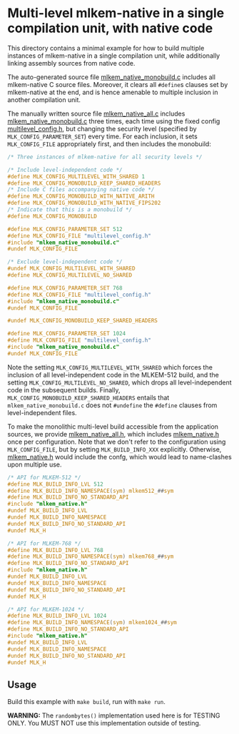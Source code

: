[//]: # (SPDX-License-Identifier: CC-BY-4.0)

# Multi-level mlkem-native in a single compilation unit, with native code

This directory contains a minimal example for how to build multiple instances of mlkem-native in a single compilation
unit, while additionally linking assembly sources from native code.

The auto-generated source file [mlkem_native_monobuild.c](mlkem_native_monobuild.c) includes all mlkem-native C source
files. Moreover, it clears all `#define`s clauses set by mlkem-native at the end, and is hence amenable to multiple
inclusion in another compilation unit.

The manually written source file [mlkem_native_all.c](mlkem_native_all.c) includes
[mlkem_native_monobuild.c](mlkem_native_monobuild.c) three times, each time using the fixed config
[multilevel_config.h](multilevel_config.h), but changing the security level (specified
by `MLK_CONFIG_PARAMETER_SET`) every time. For each inclusion, it sets `MLK_CONFIG_FILE`
appropriately first, and then includes the monobuild:
```C
/* Three instances of mlkem-native for all security levels */

/* Include level-independent code */
#define MLK_CONFIG_MULTILEVEL_WITH_SHARED 1
#define MLK_CONFIG_MONOBUILD_KEEP_SHARED_HEADERS
/* Include C files accompanying native code */
#define MLK_CONFIG_MONOBUILD_WITH_NATIVE_ARITH
#define MLK_CONFIG_MONOBUILD_WITH_NATIVE_FIPS202
/* Indicate that this is a monobuild */
#define MLK_CONFIG_MONOBUILD

#define MLK_CONFIG_PARAMETER_SET 512
#define MLK_CONFIG_FILE "multilevel_config.h"
#include "mlkem_native_monobuild.c"
#undef MLK_CONFIG_FILE

/* Exclude level-independent code */
#undef MLK_CONFIG_MULTILEVEL_WITH_SHARED
#define MLK_CONFIG_MULTILEVEL_NO_SHARED

#define MLK_CONFIG_PARAMETER_SET 768
#define MLK_CONFIG_FILE "multilevel_config.h"
#include "mlkem_native_monobuild.c"
#undef MLK_CONFIG_FILE

#undef MLK_CONFIG_MONOBUILD_KEEP_SHARED_HEADERS

#define MLK_CONFIG_PARAMETER_SET 1024
#define MLK_CONFIG_FILE "multilevel_config.h"
#include "mlkem_native_monobuild.c"
#undef MLK_CONFIG_FILE
```

Note the setting `MLK_CONFIG_MULTILEVEL_WITH_SHARED` which forces the inclusion of all level-independent
code in the MLKEM-512 build, and the setting `MLK_CONFIG_MULTILEVEL_NO_SHARED`, which drops all
level-independent code in the subsequent builds. Finally, `MLK_CONFIG_MONOBUILD_KEEP_SHARED_HEADERS` entails that
`mlkem_native_monobuild.c` does not `#undefine` the `#define` clauses from level-independent files.

To make the monolithic multi-level build accessible from the application sources, we provide
[mlkem_native_all.h](mlkem_native_all.h), which includes [mlkem_native.h](../../mlkem/mlkem_native.h) once per
configuration. Note that we don't refer to the configuration using `MLK_CONFIG_FILE`, but by setting
`MLK_BUILD_INFO_XXX` explicitly. Otherwise, [mlkem_native.h](../../mlkem/mlkem_native.h) would include the confg, which
would lead to name-clashes upon multiple use.

```C
/* API for MLKEM-512 */
#define MLK_BUILD_INFO_LVL 512
#define MLK_BUILD_INFO_NAMESPACE(sym) mlkem512_##sym
#define MLK_BUILD_INFO_NO_STANDARD_API
#include "mlkem_native.h"
#undef MLK_BUILD_INFO_LVL
#undef MLK_BUILD_INFO_NAMESPACE
#undef MLK_BUILD_INFO_NO_STANDARD_API
#undef MLK_H

/* API for MLKEM-768 */
#define MLK_BUILD_INFO_LVL 768
#define MLK_BUILD_INFO_NAMESPACE(sym) mlkem768_##sym
#define MLK_BUILD_INFO_NO_STANDARD_API
#include "mlkem_native.h"
#undef MLK_BUILD_INFO_LVL
#undef MLK_BUILD_INFO_NAMESPACE
#undef MLK_BUILD_INFO_NO_STANDARD_API
#undef MLK_H

/* API for MLKEM-1024 */
#define MLK_BUILD_INFO_LVL 1024
#define MLK_BUILD_INFO_NAMESPACE(sym) mlkem1024_##sym
#define MLK_BUILD_INFO_NO_STANDARD_API
#include "mlkem_native.h"
#undef MLK_BUILD_INFO_LVL
#undef MLK_BUILD_INFO_NAMESPACE
#undef MLK_BUILD_INFO_NO_STANDARD_API
#undef MLK_H
```

## Usage

Build this example with `make build`, run with `make run`.

**WARNING:** The `randombytes()` implementation used here is for TESTING ONLY. You MUST NOT use this implementation
outside of testing.
